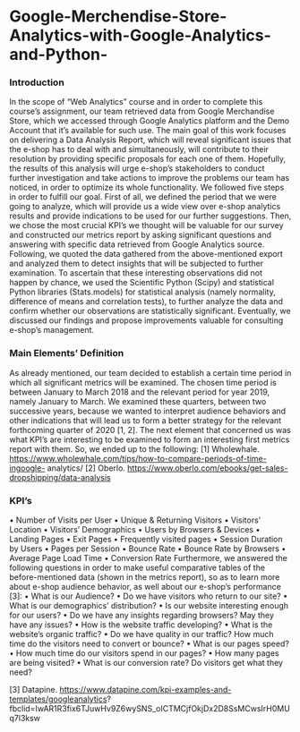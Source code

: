 # Google-Merchendise-Store-Analytics-with-Google-Analytics-and-Python-

### Introduction

In the scope of “Web Analytics” course and in order to complete this course’s
assignment, our team retrieved data from Google Merchandise Store, which we
accessed through Google Analytics platform and the Demo Account that it’s available
for such use. The main goal of this work focuses on delivering a Data Analysis Report,
which will reveal significant issues that the e-shop has to deal with and
simultaneously, will contribute to their resolution by providing specific proposals for
each one of them. Hopefully, the results of this analysis will urge e-shop’s stakeholders
to conduct further investigation and take actions to improve the problems our team
has noticed, in order to optimize its whole functionality.
We followed five steps in order to fulfill our goal. First of all, we defined the period
that we were going to analyze, which will provide us a wide view over e-shop analytics
results and provide indications to be used for our further suggestions. Then, we chose
the most crucial KPI’s we thought will be valuable for our survey and constructed our
metrics report by asking significant questions and answering with specific data
retrieved from Google Analytics source. Following, we quoted the data gathered from
the above-mentioned export and analyzed them to detect insights that will be
subjected to further examination. To ascertain that these interesting observations did
not happen by chance, we used the Scientific Python (Scipy) and statistical Python
libraries (Stats.models) for statistical analysis (namely normality, difference of means
and correlation tests), to further analyze the data and confirm whether our
observations are statistically significant. Eventually, we discussed our findings and
propose improvements valuable for consulting e-shop’s management.

### Main Elements’ Definition
As already mentioned, our team decided to establish a certain time period in which all
significant metrics will be examined.
The chosen time period is between January to March 2018 and the relevant period for
year 2019, namely January to March. We examined these quarters, between two
successive years, because we wanted to interpret audience behaviors and other
indications that will lead us to form a better strategy for the relevant forthcoming
quarter of 2020 [1, 2].
The next element that concerned us was what KPI’s are interesting to be examined to
form an interesting first metrics report with them. So, we ended up to the following:
[1] Wholewhale. https://www.wholewhale.com/tips/how-to-compare-periods-of-time-ingoogle-
analytics/
[2] Oberlo. https://www.oberlo.com/ebooks/get-sales-dropshipping/data-analysis

### KPI’s
• Number of Visits per User
• Unique & Returning Visitors
• Visitors’ Location
• Visitors’ Demographics
• Users by Browsers & Devices
• Landing Pages
• Exit Pages
• Frequently visited pages
• Session Duration by Users
• Pages per Session
• Bounce Rate
• Bounce Rate by Browsers
• Average Page Load Time
• Conversion Rate
Furthermore, we answered the following questions in order to make useful
comparative tables of the before-mentioned data (shown in the metrics report), so as
to learn more about e-shop audience behavior, as well about our e-shop’s
performance [3]:
• What is our Audience?
• Do we have visitors who return to our site?
• What is our demographics’ distribution?
• Is our website interesting enough for our users?
• Do we have any insights regarding browsers? May they have any issues?
• How is the website traffic developing?
• What is the website’s organic traffic?
• Do we have quality in our traffic? How much time do the visitors need to
convert or bounce?
• What is our pages speed?
• How much time do our visitors spend in our pages?
• How many pages are being visited?
• What is our conversion rate? Do visitors get what they need?

[3] Datapine. https://www.datapine.com/kpi-examples-and-templates/googleanalytics?
fbclid=IwAR1R3fix6TJuwHv9Z6wySNS_oICTMCjfOkjDx2D8SsMCwsIrH0MUq7l3ksw
